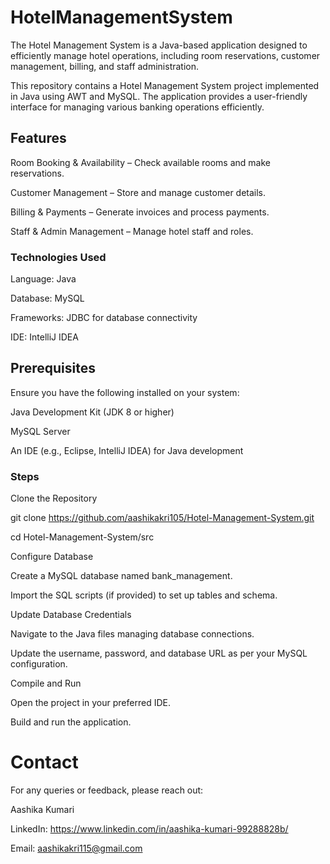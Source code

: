 # HotelManagementSystem

The Hotel Management System is a Java-based application designed to efficiently manage hotel operations, including room reservations, customer management, billing, and staff administration.

This repository contains a Hotel Management System project implemented in Java using AWT and MySQL. The application provides a user-friendly interface for managing various banking operations efficiently.


## Features

Room Booking & Availability – Check available rooms and make reservations.

 Customer Management – Store and manage customer details.
 
 Billing & Payments – Generate invoices and process payments.
 
 Staff & Admin Management – Manage hotel staff and roles.


### Technologies Used

Language: Java

Database: MySQL 
 
Frameworks: JDBC for database connectivity
 
IDE: IntelliJ IDEA 


## Prerequisites
Ensure you have the following installed on your system:

Java Development Kit (JDK 8 or higher)

MySQL Server

An IDE (e.g., Eclipse, IntelliJ IDEA) for Java development


### Steps
Clone the Repository

git clone https://github.com/aashikakri105/Hotel-Management-System.git

cd Hotel-Management-System/src

Configure Database

Create a MySQL database named bank_management.

Import the SQL scripts (if provided) to set up tables and schema.

Update Database Credentials

Navigate to the Java files managing database connections.

Update the username, password, and database URL as per your MySQL configuration.

Compile and Run

Open the project in your preferred IDE.

Build and run the application.

# Contact
For any queries or feedback, please reach out:

Aashika Kumari

LinkedIn: https://www.linkedin.com/in/aashika-kumari-99288828b/

Email: aashikakri115@gmail.com


